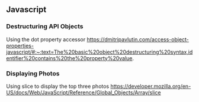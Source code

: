 



## Javascript
### Destructuring API Objects 
Using the dot property accessor 
https://dmitripavlutin.com/access-object-properties-javascript/#:~:text=The%20basic%20object%20destructuring%20syntax,identifier%20contains%20the%20property%20value.

### Displaying Photos
Using slice to display the top three photos 
https://developer.mozilla.org/en-US/docs/Web/JavaScript/Reference/Global_Objects/Array/slice

